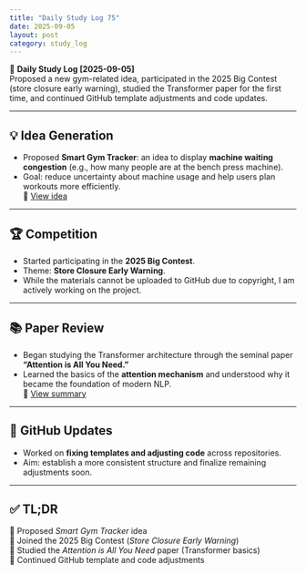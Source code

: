 ```yaml
---
title: "Daily Study Log 75"
date: 2025-09-05
layout: post
category: study_log
---
```


🧠 **Daily Study Log [2025-09-05]**  
Proposed a new gym-related idea, participated in the 2025 Big Contest (store closure early warning), studied the Transformer paper for the first time, and continued GitHub template adjustments and code updates.  

---

## 💡 Idea Generation  
- Proposed **Smart Gym Tracker**: an idea to display **machine waiting congestion** (e.g., how many people are at the bench press machine).  
- Goal: reduce uncertainty about machine usage and help users plan workouts more efficiently.  
🔗 [View idea](https://github.com/hojjang98/ideas/blob/main/fitness/smart_gym_tracker.md)

---

## 🏆 Competition  
- Started participating in the **2025 Big Contest**.  
- Theme: **Store Closure Early Warning**.  
- While the materials cannot be uploaded to GitHub due to copyright, I am actively working on the project.  

---

## 📚 Paper Review  
- Began studying the Transformer architecture through the seminal paper **“Attention is All You Need.”**  
- Learned the basics of the **attention mechanism** and understood why it became the foundation of modern NLP.  
🔗 [View summary](https://github.com/hojjang98/Paper-Review/blob/main/transformer/01_attention_is_all_you_need/summary.md)

---

## 📁 GitHub Updates  
- Worked on **fixing templates and adjusting code** across repositories.  
- Aim: establish a more consistent structure and finalize remaining adjustments soon.  

---

## ✅ TL;DR  
📍 Proposed *Smart Gym Tracker* idea  
📍 Joined the 2025 Big Contest (*Store Closure Early Warning*)  
📍 Studied the *Attention is All You Need* paper (Transformer basics)  
📍 Continued GitHub template and code adjustments  
